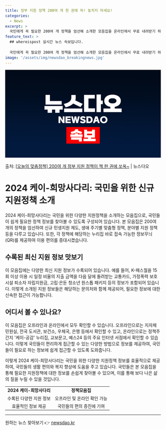 ```yaml
---
title: 정부 지원 정책 200여 개 한 권에 쏙! 놓치지 마세요!
categories:
  - News
excerpt: >
  국민에게 꼭 필요한 200여 개 정책을 엄선해 소개한 모음집을 온라인에서 무료 내려받기 하세요.  ■ 202…
feature_text: >
  ## whereispost 실시간 뉴스 속보입니다.

  국민에게 꼭 필요한 200여 개 정책을 엄선해 소개한 모음집을 온라인에서 무료 내려받기 하세요.  ■ 202…
image: '/assets/img/newsdao_breakingnews.jpg'
---
```


![뉴스다오 속보](/assets/img/newsdao_breakingnews.jpg)

<p>출처: <a href="https://newsdao.kr/3737" rel="dofollow">[오늘의 맞춤정책] 200여 개 정부 지원 정책이 책 한 권에 쏘옥~</a> | 뉴스다오</p>

<h1>2024 케이-희망사다리: 국민을 위한 신규 지원정책 소개</h1>

2024 케이-희망사다리는 국민을 위한 다양한 지원정책을 소개하는 모음집으로, 국민들이 쉽게 필요한 정책 정보를 찾아볼 수 있도록 구성되어 있습니다. 본 모음집은 200여 개의 정책을 엄선하여 신규 민생지원 제도, 생애 주기별 맞춤형 정책, 분야별 지원 정책 등을 다루고 있습니다. 또한, 각 정책에 해당하는 누리집 바로 접속 가능한 정보무늬(QR)를 제공하여 이용 편의를 증대시켰습니다.

<p data-ke-size="size16"></p>

<h2 data-ke-size="size26">수록된 최신 지원 정보 맛보기</h2>

이 모음집에는 다양한 최신 지원 정보가 수록되어 있습니다. 예를 들어, K-패스월을 15회 이상 이용 시 일정 비율의 지출 금액을 다음 달에 돌려받는 교통카드, 가정폭력 보호시설 퇴소자 자립지원금, 고립·은둔 청소년 원스톱 패키지 등의 정보가 포함되어 있습니다. 이렇게 소개된 지원 정보들은 해당하는 문의처와 함께 제공되어, 필요한 정보에 대한 신속한 접근이 가능합니다.

<p data-ke-size="size16"></p>

<h2 data-ke-size="size26">어디서 볼 수 있나요?</h2>

이 모음집은 오프라인과 온라인에서 모두 확인할 수 있습니다. 오프라인으로는 지자체 민원실, 전국 도서관, 보건소, 우체국, 은행 등에서 확인할 수 있고, 온라인으로는 정책주간지 '케이-공감' 누리집, 교보문고, 예스24 등의 주요 인터넷 서점에서 확인할 수 있습니다. 이렇게 국민들이 편리하게 접근할 수 있는 다양한 방법으로 정보를 제공하여, 국민들이 필요로 하는 정보에 쉽게 접근할 수 있도록 도와줍니다.

<p data-ke-size="size16"></p>

이렇게 2024 케이-희망사다리는 국민을 위한 다양한 지원정책 정보를 효율적으로 제공하여, 국민들의 생활 편의와 복지 향상에 도움을 주고 있습니다. 국민들은 본 모음집을 통해 필요한 지원정책에 대한 정보를 손쉽게 찾아볼 수 있으며, 이를 통해 보다 나은 삶의 질을 누릴 수 있을 것입니다.
<p data-ke-size="size16"></p>
<table>
	<tbody>
		<tr>
			<td style="text-align: center; height: 17px;"><b>2024 케이-희망사다리</b></td>
			<td style="text-align: center; height: 17px;"><b>정책모음집</b></td>
		</tr>
		<tr>
			<td style="text-align: center; height: 17px;">수록된 다양한 지원 정보</td>
			<td style="text-align: center; height: 17px;">오프라인 및 온라인 확인 가능</td>
		</tr>
		<tr>
			<td style="text-align: center; height: 17px;">효율적인 정보 제공</td>
			<td style="text-align: center; height: 17px;">국민들의 편의 증진에 기여</td>
		</tr>
	</tbody>
</table>
<hr> 

원하는 뉴스 찾아보기 👉 <a href="https://newsdao.kr" rel="dofollow">newsdao.kr</a>


